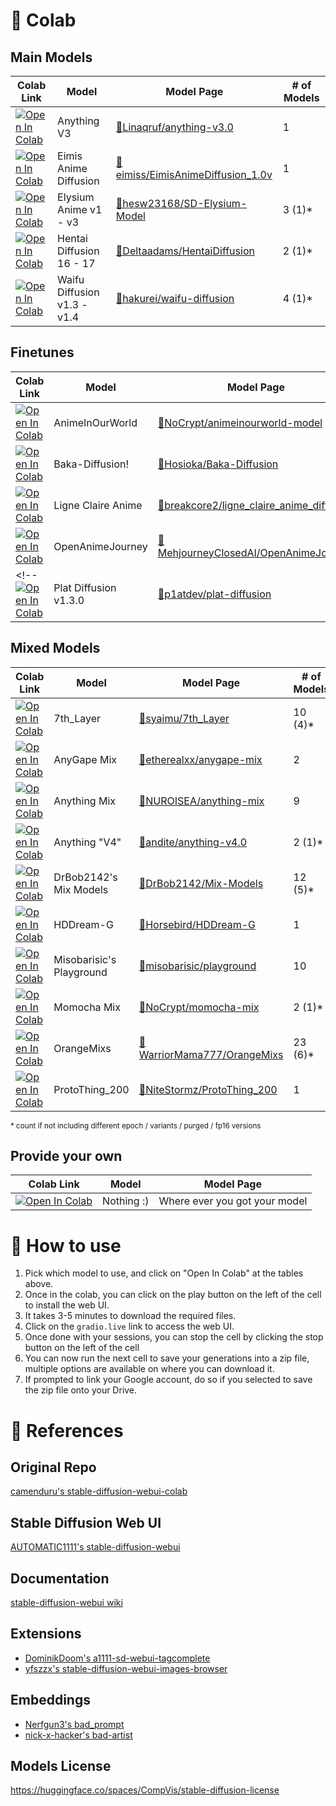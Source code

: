 # 🚀 Colab
## Main Models
| Colab Link | Model| Model Page | # of Models 
| --- | --- | --- | --- |
[![Open In Colab][colab-icon]][av3] | Anything V3 | [🤗Linaqruf/anything-v3.0](https://huggingface.co/Linaqruf/anything-v3.0) | 1 
[![Open In Colab][colab-icon]][ead] | Eimis Anime Diffusion | [🤗eimiss/EimisAnimeDiffusion_1.0v](https://huggingface.co/eimiss/EimisAnimeDiffusion_1.0v) | 1
[![Open In Colab][colab-icon]][eam] | Elysium Anime v1 - v3 | [🤗hesw23168/SD-Elysium-Model](https://huggingface.co/hesw23168/SD-Elysium-Model) | 3 (1)*
[![Open In Colab][colab-icon]][hd]  | Hentai Diffusion 16 - 17 | [🤗Deltaadams/HentaiDiffusion](https://huggingface.co/Deltaadams/HentaiDiffusion) | 2 (1)*
[![Open In Colab][colab-icon]][wd]  | Waifu Diffusion v1.3 - v1.4 | [🤗hakurei/waifu-diffusion](https://huggingface.co/hakurei/waifu-diffusion) | 4 (1)*

## Finetunes
| Colab Link | Model | Model Page | # of Models 
| --- | --- | --- | --- 
[![Open In Colab][colab-icon]][aiow] | AnimeInOurWorld | [🤗NoCrypt/animeinourworld-model](https://huggingface.co/NoCrypt/animeinourworld-model) | 1
[![Open In Colab][colab-icon]][bd]   | Baka-Diffusion! | [🤗Hosioka/Baka-Diffusion](https://huggingface.co/Hosioka/Baka-Diffusion) | 1 
[![Open In Colab][colab-icon]][lca]  | Ligne Claire Anime | [🤗breakcore2/ligne_claire_anime_diffusion](https://huggingface.co/breakcore2/ligne_claire_anime_diffusion) | 1
[![Open In Colab][colab-icon]][oaj]  | OpenAnimeJourney | [🤗MehjourneyClosedAI/OpenAnimeJourney](https://huggingface.co/MehjourneyClosedAI/OpenAnimeJourney) | 1
<!-- [![Open In Colab][colab-icon]][pd13] | Plat Diffusion v1.3.0  | [🤗p1atdev/plat-diffusion](https://huggingface.co/p1atdev/plat-diffusion) | 1 -->

## Mixed Models
| Colab Link | Model | Model Page | # of Models 
| --- | --- | --- | --- |
[![Open In Colab][colab-icon]][7thl] | 7th_Layer | [🤗syaimu/7th_Layer](https://huggingface.co/syaimu/7th_Layer) | 10 (4)*
[![Open In Colab][colab-icon]][agmx] | AnyGape Mix | [🤗etherealxx/anygape-mix](https://huggingface.co/etherealxx/anygape-mix) | 2
[![Open In Colab][colab-icon]][amx]  | Anything Mix | [🤗NUROISEA/anything-mix](https://huggingface.co/NUROISEA/anything-mix) | 9
[![Open In Colab][colab-icon]][av4]  | Anything "V4" | [🤗andite/anything-v4.0](https://huggingface.co/andite/anything-v4.0) | 2 (1)*
[![Open In Colab][colab-icon]][dbmx] | DrBob2142's Mix Models | [🤗DrBob2142/Mix-Models](https://huggingface.co/DrBob2142/Mix-Models) | 12 (5)*
[![Open In Colab][colab-icon]][hddg] | HDDream-G | [🤗Horsebird/HDDream-G](https://huggingface.co/Horsebird/HDDream-G) | 1
[![Open In Colab][colab-icon]][mbp]  | Misobarisic's Playground | [🤗misobarisic/playground](https://huggingface.co/misobarisic/playground) | 10
[![Open In Colab][colab-icon]][mcmx] | Momocha Mix | [🤗NoCrypt/momocha-mix](https://huggingface.co/NoCrypt/momocha-mix) | 2 (1)*
[![Open In Colab][colab-icon]][omx]  | OrangeMixs | [🤗WarriorMama777/OrangeMixs](https://huggingface.co/WarriorMama777/OrangeMixs) | 23 (6)*
[![Open In Colab][colab-icon]][p200] | ProtoThing_200 | [🤗NiteStormz/ProtoThing_200](https://huggingface.co/NiteStormz/ProtoThing_200) | 1

<small>* count if not including different epoch / variants / purged / fp16 versions</small>

## Provide your own
| Colab Link | Model | Model Page
| --- | --- | --- |
[![Open In Colab][colab-icon]][own-model] | Nothing :) | Where ever you got your model

# 🤔 How to use

1. Pick which model to use, and click on "Open In Colab" at the tables above.
2. Once in the colab, you can click on the play button on the left of the cell to install the web UI.
  2. It takes 3-5 minutes to download the required files.
  3. Click on the `gradio.live` link to access the web UI.
3. Once done with your sessions, you can stop the cell by clicking the stop button on the left of the cell
4. You can now run the next cell to save your generations into a zip file, multiple options are available on where you can download it.
  5. If prompted to link your Google account, do so if you selected to save the zip file onto your Drive.

# 🧐 References

## Original Repo
[camenduru's stable-diffusion-webui-colab](https://github.com/camenduru/stable-diffusion-webui-colab)

## Stable Diffusion Web UI
[AUTOMATIC1111's stable-diffusion-webui](https://github.com/AUTOMATIC1111/stable-diffusion-webui)

## Documentation
[stable-diffusion-webui wiki](https://github.com/AUTOMATIC1111/stable-diffusion-webui/wiki)

## Extensions
- [DominikDoom's a1111-sd-webui-tagcomplete](https://github.com/DominikDoom/a1111-sd-webui-tagcomplete)
- [yfszzx's stable-diffusion-webui-images-browser](https://github.com/yfszzx/stable-diffusion-webui-images-browser)

## Embeddings
- [Nerfgun3's bad_prompt](https://huggingface.co/datasets/Nerfgun3/bad_prompt)
- [nick-x-hacker's bad-artist](https://huggingface.co/nick-x-hacker/bad-artist)

## Models License
https://huggingface.co/spaces/CompVis/stable-diffusion-license

[colab-icon]: https://colab.research.google.com/assets/colab-badge.svg

[av3]: https://colab.research.google.com/github/NUROISEA/anime-webui-colab/blob/main/notebooks/anything_3_webui_colab.ipynb
[bd]: https://colab.research.google.com/github/NUROISEA/anime-webui-colab/blob/main/notebooks/baka_diffusion.ipynb
[ead]: https://colab.research.google.com/github/NUROISEA/anime-webui-colab/blob/main/notebooks/eimis_anime_diffusion.ipynb
[eam]: https://colab.research.google.com/github/NUROISEA/anime-webui-colab/blob/main/notebooks/elysium_anime_unified_colab.ipynb
[hd]: https://colab.research.google.com/github/NUROISEA/anime-webui-colab/blob/main/notebooks/hentai_diffusion_unified_colab.ipynb
[wd]: https://colab.research.google.com/github/NUROISEA/anime-webui-colab/blob/main/notebooks/waifu_diffusion_webui_colab.ipynb

[aiow]: https://colab.research.google.com/github/NUROISEA/anime-webui-colab/blob/main/notebooks/animeinourworld.ipynb
[lca]: https://colab.research.google.com/github/NUROISEA/anime-webui-colab/blob/main/notebooks/ligne_claire_anime_diffusion.ipynb
[oaj]: https://colab.research.google.com/github/NUROISEA/anime-webui-colab/blob/main/notebooks/open_anime_journey.ipynb
[pd13]: https://colab.research.google.com/github/NUROISEA/anime-webui-colab/blob/main/notebooks/plat-diffusion.ipynb

[7thl]: https://colab.research.google.com/github/NUROISEA/anime-webui-colab/blob/main/notebooks/7th_layer.ipynb
[agmx]: https://colab.research.google.com/github/NUROISEA/anime-webui-colab/blob/main/notebooks/any_gape_mix.ipynb
[amx]: https://colab.research.google.com/github/NUROISEA/anime-webui-colab/blob/main/notebooks/anything_mix.ipynb
[av4]: https://colab.research.google.com/github/NUROISEA/anime-webui-colab/blob/main/notebooks/anything_v4.ipynb
[dbmx]: https://colab.research.google.com/github/NUROISEA/anime-webui-colab/blob/main/notebooks/drbob2142_mix_models.ipynb
[hddg]: https://colab.research.google.com/github/NUROISEA/anime-webui-colab/blob/main/notebooks/hddream_g.ipynb
[mbp]: https://colab.research.google.com/github/NUROISEA/anime-webui-colab/blob/main/notebooks/misobarisic_playground.ipynb
[mcmx]: https://colab.research.google.com/github/NUROISEA/anime-webui-colab/blob/main/notebooks/momocha_mix.ipynb
[omx]: https://colab.research.google.com/github/NUROISEA/anime-webui-colab/blob/main/notebooks/orange_mixs.ipynb
[p200]: https://colab.research.google.com/github/NUROISEA/anime-webui-colab/blob/main/notebooks/protothing_200.ipynb

[own-model]: https://colab.research.google.com/github/NUROISEA/anime-webui-colab/blob/main/notebooks/provide_your_own_models.ipynb